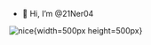 - 👋 Hi, I’m @21Ner04

![nice](https://github.com/21Ner04/21Ner04/assets/133259264/9a8de36f-8a14-49f7-a4f2-f2a0e1fd197d){width=500px height=500px}

<!---
21Ner04/21Ner04 is a ✨ special ✨ repository because its `README.md` (this file) appears on your GitHub profile.
You can click the Preview link to take a look at your changes.
--->
